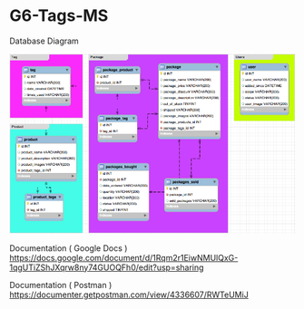 # G6-Tags-MS

Database Diagram

![diagram](resources/git/diagram.png)

Documentation ( Google Docs )
https://docs.google.com/document/d/1Rqm2r1EiwNMUlQxG-1qgUTiZShJXqrw8ny74GUOQFh0/edit?usp=sharing

Documentation ( Postman )
https://documenter.getpostman.com/view/4336607/RWTeUMiJ
